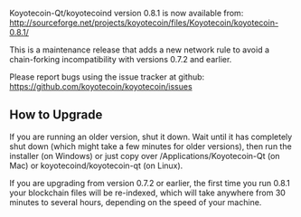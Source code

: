 Koyotecoin-Qt/koyotecoind version 0.8.1 is now available from:
  http://sourceforge.net/projects/koyotecoin/files/Koyotecoin/koyotecoin-0.8.1/

This is a maintenance release that adds a new network rule to avoid
a chain-forking incompatibility with versions 0.7.2 and earlier.

Please report bugs using the issue tracker at github:
  https://github.com/koyotecoin/koyotecoin/issues


How to Upgrade
--------------

If you are running an older version, shut it down. Wait
until it has completely shut down (which might take a few minutes for older
versions), then run the installer (on Windows) or just copy over
/Applications/Koyotecoin-Qt (on Mac) or koyotecoind/koyotecoin-qt (on Linux).

If you are upgrading from version 0.7.2 or earlier, the first time you
run 0.8.1 your blockchain files will be re-indexed, which will take
anywhere from 30 minutes to several hours, depending on the speed of
your machine.
